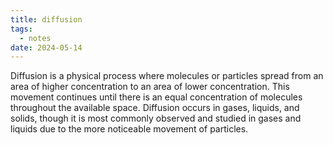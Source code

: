 ```yaml
---
title: diffusion
tags:
  - notes
date: 2024-05-14
---
```

Diffusion is a physical process where molecules or particles spread from an area of higher concentration to an area of lower concentration. This movement continues until there is an equal concentration of molecules throughout the available space. Diffusion occurs in gases, liquids, and solids, though it is most commonly observed and studied in gases and liquids due to the more noticeable movement of particles.


